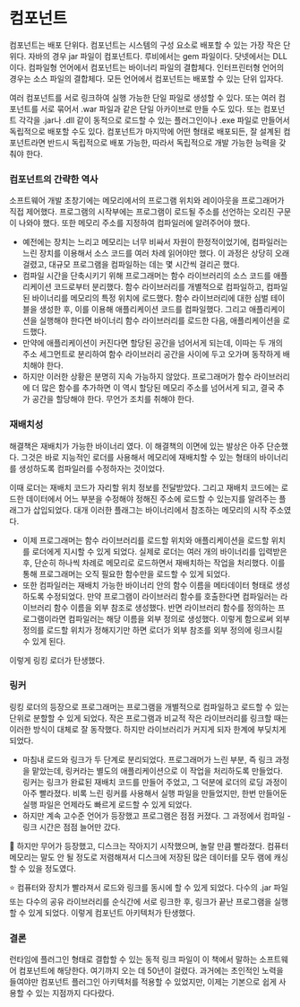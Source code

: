 # 컴포넌트



컴포넌트는 배포 단위다. 컴포넌트는 시스템의 구성 요소로 배포할 수 있는 가장 작은 단위다. 자바의 경우 jar 파일이 컴포넌트다. 루비에서는 gem 파일이다. 닷넷에서는 DLL 이다. 컴파일형 언어에서 컴포넌트는 바이너리 파일의 결합체다. 인터프린터형 언어의 경우는 소스 파일의 결합체다. 모든 언어에서 컴포넌트는 배포할 수 있는 단위 입자다.



여러 컴포넌트를 서로 링크하여 실행 가능한 단일 파일로 생성할 수 있다. 또는 여러 컴포넌트를 서로 묶어서 .war 파일과 같은 단일 아카이브로 만들 수도 있다. 또는 컴포넌트 각각을 .jar나 .dll 같이 동적으로 로드할 수 있는 플러그인이나 .exe 파일로 만들어서 독립적으로 배포할 수도 있다. 컴포넌트가 마지막에 어떤 형태로 배포되든, 잘 설계된 컴포넌트라면 반드시 독립적으로 배포 가능한, 따라서 독립적으로 개발 가능한 능력을 갖춰야 한다.



### 컴포넌트의 간략한 역사

소프트웨어 개발 초창기에는 메모리에서의 프로그램 위치와 레이아웃을 프로그래머가 직접 제어했다. 프로그램의 시작부에는 프로그램이 로드될 주소를 선언하는 오리진 구문이 나와야 했다. 또한 메모리 주소를 지정하여 컴파일러에 알려주어야 했다.



- 예전에는 장치는 느리고 메모리는 너무 비싸서 자원이 한정적이었기에, 컴파일러는 느린 장치를 이용해서 소스 코드를 여러 차례 읽어야만 했다. 이 과정은 상당히 오래 걸렸고, 대규모 프로그램을 컴파일하는 데는 몇 시간씩 걸리곤 했다.
- 컴파일 시간을 단축시키기 위해 프로그래머는 함수 라이브러리의 소스 코드를 애플리케이션 코드로부터 분리했다. 함수 라이브러리를 개별적으로 컴파일하고, 컴파일된 바이너리를 메모리의 특정 위치에 로드했다. 함수 라이브러리에 대한 심벌 테이블을 생성한 후, 이를 이용해 애플리케이션 코드를 컴파일했다. 그리고 애플리케이션을 실행해야 한다면 바이너리 함수 라이브러리를 로드한 다음, 애플리케이션을 로드했다.
- 만약에 애플리케이션이 커진다면 할당된 공간을 넘어서게 되는데, 이따는 두 개의 주소 세그먼트로 분리하여 함수 라이브러리 공간을 사이에 두고 오가며 동작하게 배치해야 한다.
- 하지만 이러한 상황은 분명히 지속 가능하지 않았다. 프로그래머가 함수 라이브러리에 더 많은 함수를 추가하면 이 역시 할당된 메모리 주소를 넘어서게 되고, 결국 추가 공간을 할당해야 한다. 무언가 조치를 취해야 한다.



### 재배치성

해결책은 재배치가 가능한 바이너리 였다. 이 해결책의 이면에 있는 발상은 아주 단순했다. 그것은 바로 지능적인 로더를 사용해서 메모리에 재배치할 수 있는 형태의 바이너리를 생성하도록 컴파일러를 수정하자는 것이었다.

이때 로더는 재배치 코드가 자리할 위치 정보를 전달받았다. 그리고 재배치 코드에는 로드한 데이터에서 어느 부분을 수정해야 정해진 주소에 로드할 수 있는지를 알려주는 플래그가 삽입되었다. 대개 이러한 플래그는 바이너리에서 참조하는 메모리의 시작 주소였다.



- 이제 프로그래머는 함수 라이브러리를 로드할 위치와 애플리케이션을 로드할 위치를 로더에게 지시할 수 있게 되었다. 실제로 로더는 여러 개의 바이너리를 입력받은 후, 단순히 하나씩 차례로 메모리로 로드하면서 재배치하는 작업을 처리했다. 이를 통해 프로그래머는 오직 필요한 함수만을 로드할 수 있게 되었다.
- 또한 컴파일러는 재배치 가능한 바이너리 안의 함수 이름을 메타데이터 형태로 생성하도록 수정되었다. 만약 프로그램이 라이브러리 함수를 호출한다면 컴파일러는 라이브러리 함수 이름을 외부 참조로 생성했다. 반면 라이브러리 함수를 정의하는 프로그램이라면 컴파일러는 해당 이름을 외부 정의로 생성했다. 이렇게 함으로써 외부 정의를 로드할 위치가 정해지기만 하면 로더가 외부 참조를 외부 정의에 링크시킬 수 있게 된다.



이렇게 링킹 로더가 탄생했다.



### 링커

링킹 로더의 등장으로 프로그래머는 프로그램을 개별적으로 컴파일하고 로드할 수 있는 단위로 분할할 수 있게 되었다. 작은 프로그램과 비교적 작은 라이브러리를 링크할 때는 이러한 방식이 대체로 잘 동작했다. 하지만 라이브러리가 커지게 되자 한계에 부딪치게 되었다.



- 마침내 로드와 링크가 두 단계로 분리되었다. 프로그래머가 느린 부분, 즉 링크 과정을 맡았는데, 링커라는 별도의 애플리케이션으로 이 작업을 처리하도록 만들었다. 링커는 링크가 완료된 재배치 코드를 만들어 주었고, 그 덕분에 로더의 로딩 과정이 아주 빨라졌다. 비록 느린 링커를 사용해서 실행 파일을 만들었지만, 한번 만들어둔 실행 파일은 언제라도 빠르게 로드할 수 있게 되었다.
- 하지만 계속 고수준 언어가 등장했고 프로그램은 점점 커졌다. 그 과정에서 컴파일 - 링크 시간은 점점 늘어만 갔다.



🚩 하지만 무어가 등장했고, 디스크는 작아지기 시작했으며, 놀랄 만큼 빨라졌다. 컴퓨터 메모리는 말도 안 될 정도로 저렴해져서 디스크에 저장된 많은 데이터를 모두 램에 캐싱할 수 있을 정도였다.



⭐ 컴퓨터와 장치가 빨라져서 로드와 링크를 동시에 할 수 있게 되었다. 다수의 .jar 파일 또는 다수의 공유 라이브러리를 순식간에 서로 링크한 후, 링크가 끝난 프로그램을 실행할 수 있게 되었다. 이렇게 컴포넌트 아키텍처가 탄생했다.



### 결론

런타임에 플러그인 형태로 결합할 수 있는 동적 링크 파일이 이 책에서 말하는 소프트웨어 컴포넌트에 해당한다. 여기까지 오는 데 50년이 걸렸다. 과거에는 초인적인 노력을 들여야만 컴포넌트 플러그인 아키텍처를 적용할 수 있었지만, 이제는 기본으로 쉽게 사용할 수 있는 지점까지 다다랐다.